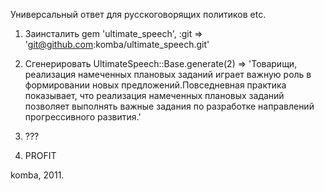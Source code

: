 Универсальный ответ для русскоговорящих политиков etc.

1. Заинсталить
    gem 'ultimate_speech', :git => 'git@github.com:komba/ultimate_speech.git'

2. Сгенерировать
    UltimateSpeech::Base.generate(2)
    => 'Товарищи, реализация намеченных плановых заданий играет важную роль в формировании новых предложений.Повседневная практика показывает, что реализация намеченных плановых заданий позволяет выполнять важные задания по разработке направлений прогрессивного развития.'

3. ???

4. PROFIT

komba, 2011.
